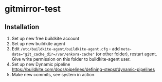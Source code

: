 # gitmirror-test

## Installation
1. Set up new free buildkite account
2. Set up new buildkite agent
3. Edit ```/etc/buildkite-agent/buildkite-agent.cfg``` - add ```meta-data="git_cache_dir=/var/enkora-cache"``` (or other folder), restart agent. Give write permission on this folder to buildkite-agent user.
4. Set up new Dynamic pipeline https://buildkite.com/docs/pipelines/defining-steps#dynamic-pipelines
5. Make new commits, see system in action

